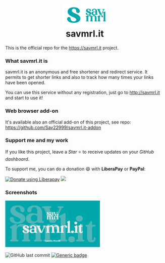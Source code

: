 <h1 align="center">
    <br>
    <img width="70" src="./savmrl/images/icon.png" alt="Small icon" /><img width="70" src="./savmrl/images/icon-big.png" alt="Big icon" />
    <br>
    savmrl.it
    <br>
</h1>

This is the official repo for the https://savmrl.it project.

### What savmrl.it is

savmrl.it is an anonymous and free shortener and redirect service. It permits to get shorter links and also to track how many times your links have been opened.

You can use this service without any registration, just go to http://savmrl.it and start to use it!

### Web browser add-on

It's available also an official add-on of this project, see repo: https://github.com/Sav22999/savmrl.it-addon

### Support me and my work

If you like this project, leave a *Star* ⭐ to receive updates on your *GitHub dashboard*.

To support me, you can do a donation :smile: with **LiberaPay** or **PayPal**:

<a href="https://liberapay.com/Sav22999/donate"><img alt="Donate using Liberapay" src="https://liberapay.com/assets/widgets/donate.svg"></a> [<img src="./savmrl/badges/images/paypal.svg" width="160px"></img>](https://paypal.me/saveriomorelli)

### Screenshots

<img src="./savmrl/images/banner.png" width="300px"></img>


![GitHub last commit](https://img.shields.io/github/last-commit/Sav22999/savmrl.it) [![Generic badge](https://img.shields.io/badge/developed%20by-Sav22999-lightgrey.svg)](https://saveriomorelli.com)
